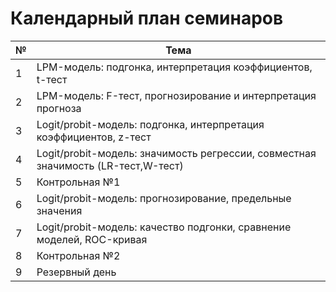 # Календарный план семинаров

|№|Тема|
|-|-|
|1|LPM-модель: подгонка, интерпретация коэффициентов, t-тест|
|2|LPM-модель: F-тест, прогнозирование и интерпретация прогноза|
|3|Logit/probit-модель: подгонка, интерпретация коэффициентов, z-тест|
|4|Logit/probit-модель: значимость регрессии, совместная значимость (LR-тест,W-тест)|
|5|Контрольная №1 |
|6|Logit/probit-модель: прогнозирование,  предельные значения|
|7|Logit/probit-модель: качество подгонки, сравнение моделей, ROC-кривая|
|8|Контрольная №2|
|9|Резервный день|
